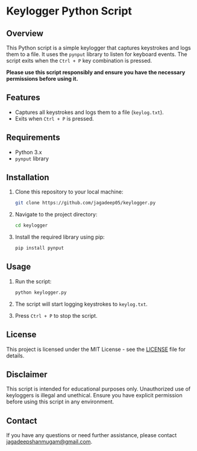 # Keylogger Python Script

## Overview

This Python script is a simple keylogger that captures keystrokes and logs them to a file. It uses the `pynput` library to listen for keyboard events. The script exits when the `Ctrl + P` key combination is pressed.

**Please use this script responsibly and ensure you have the necessary permissions before using it.**

## Features

- Captures all keystrokes and logs them to a file (`keylog.txt`).
- Exits when `Ctrl + P` is pressed.

## Requirements

- Python 3.x
- `pynput` library

## Installation

1. Clone this repository to your local machine:
    ```bash
    git clone https://github.com/jagadeep05/keylogger.py
    ```

2. Navigate to the project directory:
    ```bash
    cd keylogger
    ```

3. Install the required library using pip:
    ```bash
    pip install pynput
    ```

## Usage

1. Run the script:
    ```bash
    python keylogger.py
    ```

2. The script will start logging keystrokes to `keylog.txt`.

3. Press `Ctrl + P` to stop the script.

## License

This project is licensed under the MIT License - see the [LICENSE](LICENSE) file for details.

## Disclaimer

This script is intended for educational purposes only. Unauthorized use of keyloggers is illegal and unethical. Ensure you have explicit permission before using this script in any environment.

## Contact

If you have any questions or need further assistance, please contact [jagadeepshanmugam@gmail.com](mailto:jagadeepshanmugam@gmail.com).

